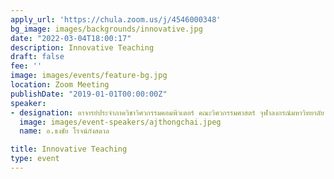 ```yaml
---
apply_url: 'https://chula.zoom.us/j/4546000348'
bg_image: images/backgrounds/innovative.jpg
date: "2022-03-04T18:00:17"
description: Innovative Teaching
draft: false
fee: ''
image: images/events/feature-bg.jpg
location: Zoom Meeting
publishDate: "2019-01-01T00:00:00Z"
speaker:
- designation: อาจารย์ประจำภาควิชาวิศวกรรมคอมพิวเตอร์ คณะวิศวกรรมศาสตร์ จุฬาลงกรณ์มหาวิทยาลัย
  image: images/event-speakers/ajthongchai.jpeg
  name: อ.ธงชัย โรจน์กังสดาล

title: Innovative Teaching
type: event
---
```


